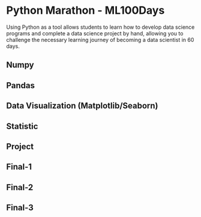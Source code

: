# Python Marathon - ML100Days
Using Python as a tool allows students to learn how to develop data science programs and complete a data science project by hand, allowing you to challenge the necessary learning journey of becoming a data scientist in 60 days.
## Numpy
## Pandas
## Data Visualization (Matplotlib/Seaborn)
## Statistic
## Project
## Final-1
## Final-2
## Final-3